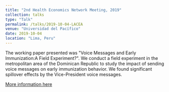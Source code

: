 ```yaml
---
title: "2nd Health Economics Network Meeting, 2019"
collection: talks
type: "Talk"
permalink: /talks/2019-10-04-LACEA
venue: "Universidad del Pacífico"
date: 2019-10-04
location: "Lima, Peru"
---
```


The working paper presented was "Voice Messages and Early Immunization:A Field Experiment?". We conduct a field experiment in the metropolitan area of the Dominican Republic to study the impact of sending voice messages on early immunization behavior. We found significant spillover effects by the Vice-President voice messages.

[More information here](https://www.up.edu.pe/UP_Landing/lacea-health-economics/default.aspx)
